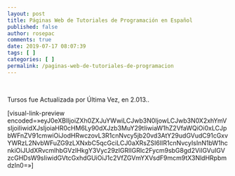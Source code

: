 ```yaml
---
layout: post
title: Páginas Web de Tutoriales de Programación en Español
published: false
author: rosepac
comments: true
date: 2019-07-17 08:07:39
tags: [ ]
categories: [ ]
permalink: /paginas-web-de-tutoriales-de-programacion
---
```

&nbsp;

Tursos fue Actualizada por Última Vez, en 2.013..

[visual-link-preview encoded=&#187;eyJ0eXBlIjoiZXh0ZXJuYWwiLCJwb3N0IjowLCJwb3N0X2xhYmVsIjoiIiwidXJsIjoiaHR0cHM6Ly90dXJzb3MuY29tIiwiaW1hZ2VfaWQiOi0xLCJpbWFnZV91cmwiOiJodHRwczovL3R1cnNvcy5jb20vd3AtY29udGVudC91cGxvYWRzL2NvbWFuZG9zLXNxbC5qcGciLCJ0aXRsZSI6IlR1cnNvcyIsInN1bW1hcnkiOiJUdXRvcmlhbGVzIHkgY3Vyc29zIGRlIGRlc2Fycm9sbG8gd2ViIGVuIGVzcGHDsW9sIiwidGVtcGxhdGUiOiJ1c2VfZGVmYXVsdF9mcm9tX3NldHRpbmdzIn0=&#187;]